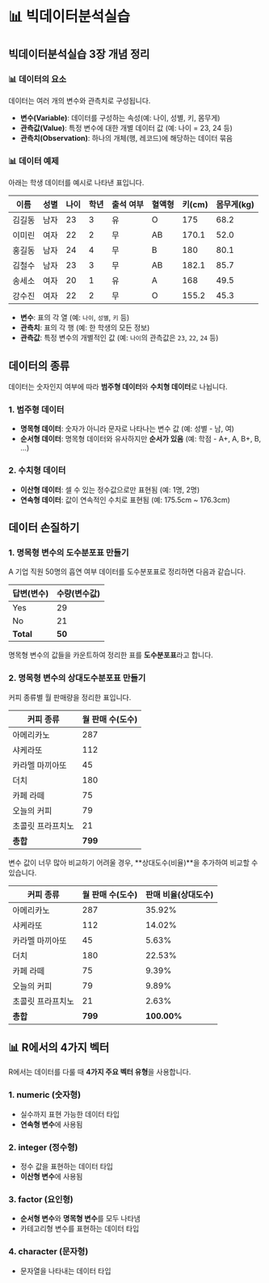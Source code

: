 # 📊 빅데이터분석실습

## 빅데이터분석실습 3장 개념 정리

### 📊 데이터의 요소
데이터는 여러 개의 변수와 관측치로 구성됩니다.

- **변수(Variable)**: 데이터를 구성하는 속성(예: 나이, 성별, 키, 몸무게)
- **관측값(Value)**: 특정 변수에 대한 개별 데이터 값 (예: 나이 = 23, 24 등)
- **관측치(Observation)**: 하나의 개체(행, 레코드)에 해당하는 데이터 묶음

### 📊 데이터 예제
아래는 학생 데이터를 예시로 나타낸 표입니다.

| 이름   | 성별 | 나이 | 학년 | 출석 여부 | 혈액형 | 키(cm) | 몸무게(kg) |
|--------|------|------|------|----------|--------|--------|-----------|
| 김길동 | 남자 | 23   | 3    | 유       | O      | 175    | 68.2      |
| 이미린 | 여자 | 22   | 2    | 무       | AB     | 170.1  | 52.0      |
| 홍길동 | 남자 | 24   | 4    | 무       | B      | 180    | 80.1      |
| 김철수 | 남자 | 23   | 3    | 무       | AB     | 182.1  | 85.7      |
| 송세소 | 여자 | 20   | 1    | 유       | A      | 168    | 49.5      |
| 강수진 | 여자 | 22   | 2    | 무       | O      | 155.2  | 45.3      |

- **변수**: 표의 각 열 (예: `나이`, `성별`, `키` 등)
- **관측치**: 표의 각 행 (예: 한 학생의 모든 정보)
- **관측값**: 특정 변수의 개별적인 값 (예: `나이`의 관측값은 `23`, `22`, `24` 등)

## 데이터의 종류
데이터는 숫자인지 여부에 따라 **범주형 데이터**와 **수치형 데이터**로 나뉩니다.

### 1. 범주형 데이터
- **명목형 데이터**: 숫자가 아니라 문자로 나타나는 변수 값 (예: 성별 - 남, 여)
- **순서형 데이터**: 명목형 데이터와 유사하지만 **순서가 있음** (예: 학점 - A+, A, B+, B, ...)

### 2. 수치형 데이터
- **이산형 데이터**: 셀 수 있는 정수값으로만 표현됨 (예: 1명, 2명)
- **연속형 데이터**: 값이 연속적인 수치로 표현됨 (예: 175.5cm ~ 176.3cm)

## 데이터 손질하기
### 1. 명목형 변수의 도수분포표 만들기
A 기업 직원 50명의 흡연 여부 데이터를 도수분포표로 정리하면 다음과 같습니다.

| 답변(변수) | 수량(변수값) |
|------|------|
| Yes  | 29   |
| No   | 21   |
| **Total** | **50** |

명목형 변수의 값들을 카운트하여 정리한 표를 **도수분포표**라고 합니다.

### 2. 명목형 변수의 상대도수분포표 만들기
커피 종류별 월 판매량을 정리한 표입니다.

| 커피 종류 | 월 판매 수(도수) |
|--------|--------|
| 아메리카노 | 287 |
| 샤케라또 | 112 |
| 카라멜 마끼아또 | 45 |
| 더치 | 180 |
| 카페 라떼 | 75 |
| 오늘의 커피 | 79 |
| 초콜릿 프라프치노 | 21 |
| **총합** | **799** |

변수 값이 너무 많아 비교하기 어려울 경우, **상대도수(비율)**을 추가하여 비교할 수 있습니다.

| 커피 종류 | 월 판매 수(도수) | 판매 비율(상대도수) |
|--------|--------|--------|
| 아메리카노 | 287 | 35.92% |
| 샤케라또 | 112 | 14.02% |
| 카라멜 마끼아또 | 45 | 5.63% |
| 더치 | 180 | 22.53% |
| 카페 라떼 | 75 | 9.39% |
| 오늘의 커피 | 79 | 9.89% |
| 초콜릿 프라프치노 | 21 | 2.63% |
| **총합** | **799** | **100.00%** |

## 📊 R에서의 4가지 벡터
R에서는 데이터를 다룰 때 **4가지 주요 벡터 유형**을 사용합니다.

### 1. numeric (숫자형)
- 실수까지 표현 가능한 데이터 타입
- **연속형 변수**에 사용됨

### 2. integer (정수형)
- 정수 값을 표현하는 데이터 타입
- **이산형 변수**에 사용됨

### 3. factor (요인형)
- **순서형 변수**와 **명목형 변수**를 모두 나타냄
- 카테고리형 변수를 표현하는 데이터 타입

### 4. character (문자형)
- 문자열을 나타내는 데이터 타입
